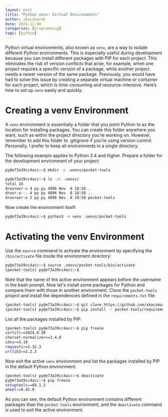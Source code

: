 ```yaml
---
layout: post
title: "Python venv: Virtual Environments"
author: skaczmarek
date: 2024-11-08
categories: [programming]
tags: [python]
---
```


Python virtual environments, also known as `venv`, are a way to isolate different Python environments. This is especially useful during development because you can install different packages with PIP for each project. This eliminates the risk of version conflicts that arise, for example, when one project requires a specific version of a package, while another project needs a newer version of the same package. Previously, you would have had to solve this issue by creating a separate virtual machine or container for each project, which is time-consuming and resource-intensive. Here’s how to set up `venv` easily and quickly.

# Creating a venv Environment

A `venv` environment is essentially a folder that you point Python to as the location for installing packages. You can create this folder anywhere you want, such as within the project directory you’re working on. However, remember to add this folder to .gitignore if you’re using version control. Personally, I prefer to keep all environments in a single directory.

The following example applies to Python 3.4 and higher. Prepare a folder for the development environment of your project:

```bash
py@e73a39cc4acc:~$ mkdir -p .venvs/pocket-tools

py@e73a39cc4acc:~$ ls -al .venvs/
total 16
drwxrwxr-x 4 py py 4096 Nov  8 18:58 .
drwxr-x--- 4 py py 4096 Nov  8 18:58 ..
drwxrwxr-x 2 py py 4096 Nov  8 18:58 pocket-tools
```

Now create the environment itself:

```bash
py@e73a39cc4acc:~$ python3 -m venv .venvs/pocket-tools
```

# Activating the venv Environment

Use the `source` command to activate the environment by specifying the `/bin/activate` file inside the environment directory:

```bash
py@e73a39cc4acc:~$ source .venvs/pocket-tools/bin/activate
(pocket-tools) py@e73a39cc4acc:~$
```

Note that the name of the active environment appears before the username in the bash prompt. Now let's install some packages for Python and compare them with those in another environment. Clone the `pocket-tools` project and install the dependencies defined in the `requirements.txt` file:

```bash
(pocket-tools) py@e73a39cc4acc:~$ git clone https://github.com/skaczmarek-dev/pocket-tools
(pocket-tools) py@e73a39cc4acc:~$ pip install -r pocket-tools/requirements.txt
```

List all the packages installed by PIP:

```bash
(pocket-tools) py@e73a39cc4acc:~$ pip freeze
certifi==2024.8.30
charset-normalizer==3.4.0
idna==3.10
requests==2.32.3
urllib3==2.2.3
```

Now exit the active `venv` environment and list the packages installed by PIP in the default Python environment:

```bash
(pocket-tools) py@e73a39cc4acc:~$ deactivate
py@e73a39cc4acc:~$ pip freeze
setuptools==68.1.2
wheel==0.42.0
```

As you can see, the default Python environment contains different packages than the `pocket-tools` environment, and the `deactivate` command is used to exit the active environment.
